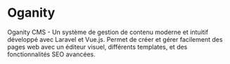 # Oganity
Oganity CMS - Un système de gestion de contenu moderne et intuitif développé avec Laravel et Vue.js. Permet de créer et gérer facilement des pages web avec un éditeur visuel, différents templates, et des fonctionnalités SEO avancées.
